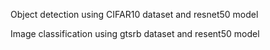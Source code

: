 Object detection using CIFAR10 dataset and resnet50 model

Image classification using gtsrb dataset and resent50 model
